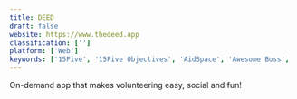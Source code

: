 ```yaml
---
title: DEED
draft: false 
website: https://www.thedeed.app
classification: ['']
platform: ['Web']
keywords: ['15Five', '15Five Objectives', 'AidSpace', 'Awesome Boss', 'Backdoor', 'Briq for Slack', 'Catchafire', 'GivingWay', 'Golden Volunteer Organizer', 'HandUp Campaigns', 'Husky', 'Insight Employee Engagement', 'Ludo', 'Nomify', 'Postwire', 'QuizBreaker', 'Report Nest', 'Sliced', 'Sneek', 'WhatsApp + Hi5', 'Zestful']
---
```

On-demand app that makes volunteering easy, social and fun!